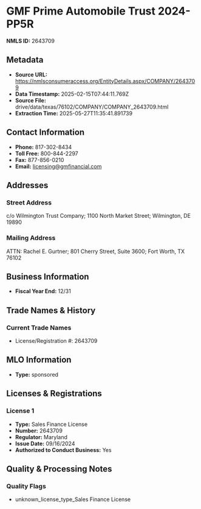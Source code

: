# GMF Prime Automobile Trust 2024-PP5R

**NMLS ID:** 2643709

## Metadata
- **Source URL:** https://nmlsconsumeraccess.org/EntityDetails.aspx/COMPANY/2643709
- **Data Timestamp:** 2025-02-15T07:44:11.769Z
- **Source File:** drive/data/texas/76102/COMPANY/COMPANY_2643709.html
- **Extraction Time:** 2025-05-27T11:35:41.891739

## Contact Information
- **Phone:** 817-302-8434
- **Toll Free:** 800-844-2297
- **Fax:** 877-856-0210
- **Email:** licensing@gmfinancial.com

## Addresses
### Street Address
c/o Wilmington Trust Company; 1100 North Market Street; Wilmington, DE 19890

### Mailing Address
ATTN: Rachel E. Gurtner; 801 Cherry Street, Suite 3600; Fort Worth, TX 76102

## Business Information
- **Fiscal Year End:** 12/31

## Trade Names & History
### Current Trade Names
- License/Registration #: 2643709

## MLO Information
- **Type:** sponsored

## Licenses & Registrations

### License 1
- **Type:** Sales Finance License
- **Number:** 2643709
- **Regulator:** Maryland
- **Issue Date:** 09/16/2024
- **Authorized to Conduct Business:** Yes

## Quality & Processing Notes
### Quality Flags
- unknown_license_type_Sales Finance License
